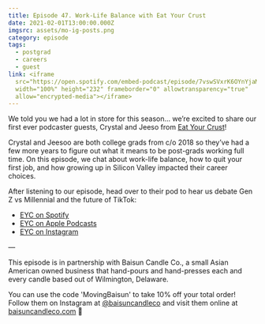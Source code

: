 ```yaml
---
title: Episode 47. Work-Life Balance with Eat Your Crust
date: 2021-02-01T13:00:00.000Z
imgsrc: assets/mo-ig-posts.png
category: episode
tags:
  - postgrad
  - careers
  - guest
link: <iframe
  src="https://open.spotify.com/embed-podcast/episode/7vswSVxrK6OYnYjaMpggsX"
  width="100%" height="232" frameborder="0" allowtransparency="true"
  allow="encrypted-media"></iframe>
---
```

We told you we had a lot in store for this season… we’re excited to share our first ever podcaster guests, Crystal and Jeeso from [Eat Your Crust](https://eatyourcrust.com/)! 

Crystal and Jeesoo are both college grads from c/o 2018 so they’ve had a few more years to figure out what it means to be post-grads working full time. On this episode, we chat about work-life balance, how to quit your first job, and how growing up in Silicon Valley impacted their career choices. 

After listening to our episode, head over to their pod to hear us debate Gen Z vs Millennial and the future of TikTok:

* [EYC on Spotify](https://open.spotify.com/show/5jUP3JVhvn8o4KhH0UI6CQ)
* [EYC on Apple Podcasts](https://podcasts.apple.com/us/podcast/eat-your-crust/id1463004931)
* [EYC on Instagram](https://www.instagram.com/eatyourcrustpod/?hl=en)



—⁣⁣⁣

This episode is in partnership with Baisun Candle Co., a small Asian American owned business that hand-pours and hand-presses each and every candle based out of Wilmington, Delaware.

You can use the code 'MovingBaisun' to take 10% off your total order! Follow them on Instagram at [@baisuncandleco](https://www.instagram.com/baisuncandleco/?hl=en) and visit them online at [baisuncandleco.com](http://baisuncandleco.com/) 🍵